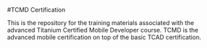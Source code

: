 #TCMD Certification

This is the repository for the training materials associated with the advanced Titanium Certified Mobile Developer course.
TCMD is the advanced mobile certification on top of the basic TCAD certification.
